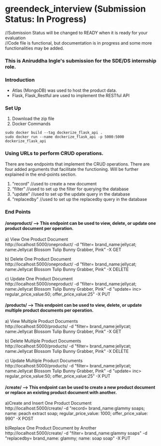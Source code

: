 # greendeck_interview (Submission Status: In Progress)
//Submission Status will be changed to READY when it is ready for your evaluation  
//Code file is functional, but documentation is in progress and some more functionalities may be added.  
### This is Aniruddha Ingle's submission for the SDE/DS internship role.  

### Introduction
- Atlas (MongoDB) was used to host the product data.
- Flask, Flask_Restful are used to implement the RESTful API

### Set Up

1. Download the zip file
2. Docker Commands   
```
sudo docker build --tag dockerize_flask_api .
sudo docker run --name dockerize_flask_api -p 5000:5000 dockerize_flask_api

```

### Using URLs to perform CRUD operations.
There are two endpoints that implement the CRUD operations.
There are four added arguments that facilitate the functioning. Will be further explained in the end-points section.
  1. "record" //used to create a new document
  2. "filter" //used to set up the filter for querying the database
  3. "update" //used to set up the update query in the database
  4. "replacedby" //used to set up the replacedby query in the database
  
### End Points
#### /oneproduct/ --> This endpoint can be used to view, delete, or update one product document per operation.  
  a) View One Product Document    
  http://localhost:5000/oneproduct/ -d "filter= brand_name:jellycat; name:Jellycat Blossom Tulip Bunny Grabber, Pink" -X GET  
  
  b) Delete One Product Document  
  http://localhost:5000/oneproduct/ -d "filter= brand_name:jellycat; name:Jellycat Blossom Tulip Bunny Grabber, Pink" -X DELETE  
  
  c) Update One Product Document    
  http://localhost:5000/oneproduct/ -d "filter= brand_name:jellycat; name:Jellycat Blossom Tulip Bunny Grabber, Pink" -d "update= inc> regular_price_value:50; offer_price_value:25" -X PUT    
  
#### /products/ --> This endpoint can be used to view, delete, or update multiple product documents per operation.  
  a) View Multiple Product Documents    
  http://localhost:5000/products/ -d "filter= brand_name:jellycat; name:Jellycat Blossom Tulip Bunny Grabber, Pink" -X GET  
  
  b) Delete Multiple Product Documents  
  http://localhost:5000/products/ -d "filter= brand_name:jellycat; name:Jellycat Blossom Tulip Bunny Grabber, Pink" -X DELETE  
  
  c) Update Multiple Product Documents    
  http://localhost:5000/products/ -d "filter= brand_name:jellycat; name:Jellycat Blossom Tulip Bunny Grabber, Pink" -d "update= inc> regular_price_value:50; offer_price_value:25" -X PUT  
  
#### /create/ --> This endpoint can be used to create a new product document or replace an existing product document with another.  
  a)Create and Insert One Product Document     
  http://localhost:5000/create/ -d "record= brand_name:glammy soaps; name: peach extract soap; regular_price_value: 1000; offer_price_value: 990" -X POST

  b)Replace One Product Document by Another    
  http://localhost:5000/create/ -d "filter= brand_name:glammy soaps" -d "replacedby= brand_name: glammy; name: soap soap" -X PUT
